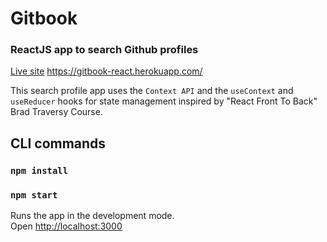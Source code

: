 # Gitbook

### ReactJS app to search Github profiles
[Live site](https://gitbook-react.herokuapp.com)
https://gitbook-react.herokuapp.com/

This search profile app uses the `Context API` and the `useContext` and `useReducer` hooks for state management inspired by "React Front To Back" Brad Traversy Course.

## CLI commands

### `npm install`

### `npm start`

Runs the app in the development mode.<br>
Open [http://localhost:3000](http://localhost:3000)

